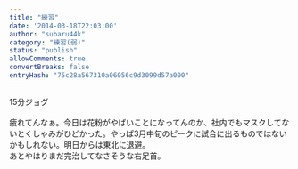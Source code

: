 ```yaml
---
title: "練習"
date: '2014-03-18T22:03:00'
author: "subaru44k"
category: "練習(弱)"
status: "publish"
allowComments: true
convertBreaks: false
entryHash: "75c28a567310a06056c9d3099d57a000"
---
```

15分ジョグ<br>
<br>
疲れてんなぁ。今日は花粉がやばいことになってんのか、社内でもマスクしてないとくしゃみがひどかった。やっぱ3月中旬のピークに試合に出るものではないかもしれない。明日からは東北に退避。<br>
あとやはりまだ完治してなさそうな右足首。
